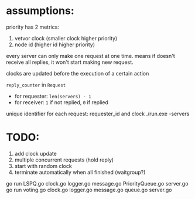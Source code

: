 # assumptions:
priority has 2 metrics: 
1. vetvor clock (smaller clock higher priority)
2. node id (higher id higher priority)

every server can only make one request at one time. means if doesn't receive all replies, it won't start making new request. 

clocks are updated before the execution of a certain action

`reply_counter` in `Request`
- for requester: `len(servers) - 1`
- for receiver: `1` if not replied, `0` if replied

unique identifier for each request: requester_id and clock
./run.exe -servers

# TODO:
1. add clock update
2. multiple concurrent requests (hold reply)
3. start with random clock
4. terminate automatically when all finished (waitgroup?)


go run LSPQ.go clock.go logger.go message.go PriorityQueue.go server.go
go run voting.go clock.go logger.go message.go queue.go server.go